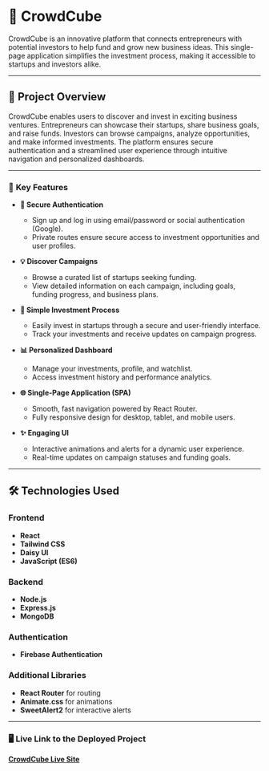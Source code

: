 # 🚀 **CrowdCube**

CrowdCube is an innovative platform that connects entrepreneurs with potential investors to help fund and grow new business ideas. This single-page application simplifies the investment process, making it accessible to startups and investors alike.

---

## 📝 **Project Overview**

CrowdCube enables users to discover and invest in exciting business ventures. Entrepreneurs can showcase their startups, share business goals, and raise funds. Investors can browse campaigns, analyze opportunities, and make informed investments. The platform ensures secure authentication and a streamlined user experience through intuitive navigation and personalized dashboards.

---

### 🔑 **Key Features**

- **🔐 Secure Authentication**

  - Sign up and log in using email/password or social authentication (Google).
  - Private routes ensure secure access to investment opportunities and user profiles.

- **💡 Discover Campaigns**

  - Browse a curated list of startups seeking funding.
  - View detailed information on each campaign, including goals, funding progress, and business plans.

- **💼 Simple Investment Process**

  - Easily invest in startups through a secure and user-friendly interface.
  - Track your investments and receive updates on campaign progress.

- **📊 Personalized Dashboard**

  - Manage your investments, profile, and watchlist.
  - Access investment history and performance analytics.

- **🌐 Single-Page Application (SPA)**

  - Smooth, fast navigation powered by React Router.
  - Fully responsive design for desktop, tablet, and mobile users.

- **✨ Engaging UI**
  - Interactive animations and alerts for a dynamic user experience.
  - Real-time updates on campaign statuses and funding goals.

---

## 🛠️ **Technologies Used**

### **Frontend**

- **React**
- **Tailwind CSS**
- **Daisy UI**
- **JavaScript (ES6)**

### **Backend**

- **Node.js**
- **Express.js**
- **MongoDB**

### **Authentication**

- **Firebase Authentication**

### **Additional Libraries**

- **React Router** for routing
- **Animate.css** for animations
- **SweetAlert2** for interactive alerts

---

### 🖥️ **Live Link to the Deployed Project**

[**CrowdCube Live Site**](https://assignment-10-project-b15d3.web.app)
